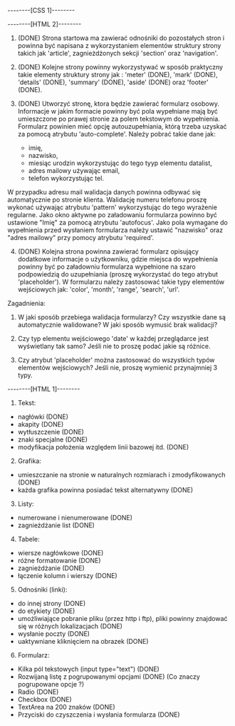 --------[CSS 1]--------

--------[HTML 2]--------
1. (DONE) Strona startowa ma zawierać odnośniki do pozostałych stron i powinna być napisana z wykorzystaniem elementów struktury strony takich jak 'article', zagnieżdżonych sekcji 'section' oraz 'navigation'.

2. (DONE) Kolejne strony powinny wykorzystywać w sposób praktyczny takie elementy struktury strony jak : 'meter' (DONE), 'mark' (DONE), 'details' (DONE), 'summary' (DONE), 'aside' (DONE) oraz 'footer' (DONE).

3. (DONE) Utworzyć stronę, ktora będzie zawierać formularz osobowy. Informacje w jakim formacie powinny być pola wypełniane mają być umieszczone po prawej stronie za polem tekstowym do wypełnienia. Formularz powinien mieć opcję autouzupełniania, którą trzeba uzyskać za pomocą atrybutu 'auto-complete'. Należy pobrać takie dane jak:

    * imię,
    * nazwisko,
    * miesiąc urodzin wykorzystując do tego tyyp elementu datalist,
    * adres mailowy używając email,
    * telefon wykorzystując tel.

 W przypadku adresu mail walidacja danych powinna odbywać się automatycznie po stronie klienta. Walidację numeru telefonu proszę wykonać  używając atrybutu 'pattern' wykorzystując do tego wyrażenie regularne. Jako okno aktywne po załadowaniu formularza powinno być       ustawione "Imię" za pomocą atrybutu 'autofocus'. Jako pola wymagane do wypełnienia przed wysłaniem formularza należy ustawić "nazwisko"  oraz "adres mailowy" przy pomocy atrybutu 'required'.

4. (DONE)
Kolejna strona powinna zawierać formularz opisujący dodatkowe informacje o użytkowniku, gdzie miejsca do wypełnienia powinny być po załadowniu formularza wypełnione na szaro podpowiedzią do uzupełniania (proszę wykorzystać do tego atrybut 'placeholder'). W formularzu należy zastosować takie typy elementów wejściowych jak: 'color', 'month', 'range', 'search', 'url'.

Zagadnienia:
  1) W jaki sposób przebiega walidacja formularzy? Czy wszystkie dane są automatycznie walidowane? W jaki sposób wymusić brak walidacji?

  2) Czy typ elementu wejściowego 'date' w każdej przeglądarce jest wyświetlany tak samo? Jeśli nie to proszę podać jakie są różnice.

  3) Czy atrybut 'placeholder' można zastosować do wszystkich typów elementów wejściowych? Jeśli nie, proszę wymienić przynajmniej 3 typy.

--------[HTML 1]--------

1. Tekst:
  - nagłówki            (DONE)
  - akapity             (DONE)
  - wytłuszczenie       (DONE)
  - znaki specjalne     (DONE)
  - modyfikacja położenia względem linii bazowej itd. (DONE)

2. Grafika:
  - umieszczanie na stronie w naturalnych rozmiarach i zmodyfikowanych (DONE)
  - każda grafika powinna posiadać tekst alternatywny (DONE)

3. Listy:
  - numerowane i nienumerowane (DONE)
  - zagnieżdżanie list (DONE)

4. Tabele:
  - wiersze nagłówkowe (DONE)
  - różne formatowanie (DONE)
  - zagnieżdżanie (DONE)
  - łączenie kolumn i wierszy (DONE)

5. Odnośniki (linki):
  - do innej strony (DONE)
  - do etykiety (DONE)
  - umożliwiające pobranie pliku (przez http i ftp), pliki powinny znajdować się w różnych lokalizacjach (DONE)
  - wysłanie poczty (DONE)
  - uaktywniane kliknięciem na obrazek (DONE)

6. Formularz:
  - Kilka pól tekstowych (input type="text") (DONE)
  - Rozwijaną listę z pogrupowanymi opcjami (DONE) (Co znaczy pogrupowane opcje ?)
  - Radio (DONE)
  - Checkbox (DONE)
  - TextArea na 200 znaków (DONE)
  - Przyciski do czyszczenia i wysłania formularza (DONE)
